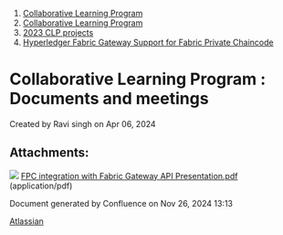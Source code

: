 1. [Collaborative Learning Program](index.html)
2. [Collaborative Learning Program](Collaborative-Learning-Program_20283412.html)
3. [2023 CLP projects](2023-CLP-projects_20295338.html)
4. [Hyperledger Fabric Gateway Support for Fabric Private Chaincode](Hyperledger-Fabric-Gateway-Support-for-Fabric-Private-Chaincode_20283482.html)

# Collaborative Learning Program : Documents and meetings

Created by Ravi singh on Apr 06, 2024

## Attachments:

![](images/icons/bullet_blue.gif) [FPC integration with Fabric Gateway API Presentation.pdf](attachments/20295668/20295669.pdf) (application/pdf)

Document generated by Confluence on Nov 26, 2024 13:13

[Atlassian](http://www.atlassian.com/)
